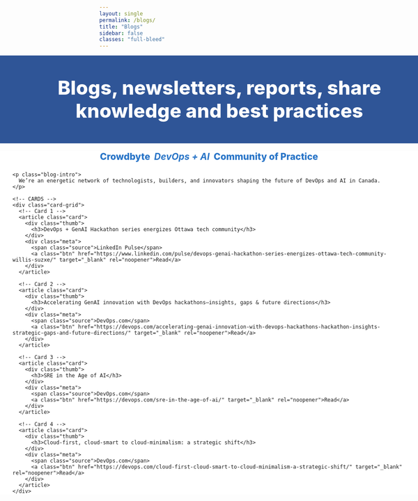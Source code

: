 ```yaml
---
layout: single
permalink: /blogs/
title: "Blogs"
sidebar: false
classes: "full-bleed"
---
```


<style>
/* Hide built-in page title; we use the hero heading */
.page__title { display:none !important; }

/* Hide Previous / Next pager on this page only */
.pagination, .pagination--pager { display:none !important; }

/* ===== Full-bleed helpers ===== */
.page.full-bleed .page__inner-wrap,
.page.full-bleed .page__content {
  max-width: none !important;
  padding-left: 0 !important;
  padding-right: 0 !important;
}
.full-bleed-row {
  width: 100vw;
  margin-left: calc(50% - 50vw);
  margin-right: calc(50% - 50vw);
}

/* ===== HERO (full width, centered) ===== */
.blog-hero {
  background:#2f5597;
  color:#fff;
  padding: clamp(28px,5vw,56px) 24px;
  text-align:center;
}
.blog-hero h1 {
  margin:0;
  font-weight:800;
  font-size: clamp(28px,4.6vw,56px);
  line-height:1.2;
  letter-spacing:.2px;
}

/* ===== BODY (full width) ===== */
.blog-body.full-bleed-row { background:#fff; }
.blog-inner {
  /* full width look with comfortable gutters */
  max-width: none;
  padding: 0 clamp(12px, 3vw, 48px);
  margin: 18px 0 64px;
}

/* Subtitle */
.blog-subtitle {
  text-align:center;
  font-weight: 800;
  color:#2874c7;
  font-size: clamp(18px, 2.2vw, 24px);
  margin: 8px 0 22px;
}

/* Intro */
.blog-intro {
  margin: 0 auto 24px;
  line-height: 1.5;
  max-width: 90ch;
  text-align: center;
}

/* ===== Card grid (edge-to-edge, responsive) ===== */
.card-grid {
  display:grid;
  grid-template-columns: repeat(auto-fit, minmax(280px, 1fr));
  gap: clamp(12px, 2vw, 28px);
}

/* Blog card */
.card {
  position: relative;
  border-radius: 18px;
  overflow: hidden;
  box-shadow: 0 8px 30px rgba(0,0,0,.06);
  background: #f6f8fb;
  min-height: 220px;
  display:flex;
  flex-direction:column;
  isolation:isolate;
}

/* Poster-style “image” */
.card .thumb {
  min-height: 140px;
  background: linear-gradient(135deg, #2f5597 0%, #2874c7 45%, #7fb0f0 100%);
  display:flex;
  align-items: flex-end;
  padding: 16px;
}
.card .thumb h3{
  margin:0;
  color:#fff;
  font-weight:800;
  font-size: clamp(16px, 1.6vw, 22px);
  line-height:1.25;
  text-shadow: 0 2px 12px rgba(0,0,0,.25);
}

/* Body of card */
.card .meta {
  padding: 14px 16px 16px;
  display:flex;
  gap:12px;
  align-items:center;
  justify-content: space-between;
  flex-wrap: wrap;
}
.card .source {
  font-size:.9rem;
  font-weight:700;
  color:#2f5597;
  letter-spacing:.2px;
}

/* Button */
.card .btn {
  display:inline-block;
  line-height: 1;
  padding: 10px 14px;
  border-radius: 999px;
  background:#2f5597;
  color:#fff !important;
  text-decoration:none;
  font-weight:700;
  font-size:.92rem;
  transition: transform .05s ease, box-shadow .2s ease, background .2s ease;
  box-shadow: 0 4px 14px rgba(47,85,151,.22);
}
.card .btn:hover { background:#2874c7; text-decoration:none; }
.card .btn:active { transform: translateY(1px); }

/* Make long titles wrap nicely */
.card .thumb h3 { word-break: break-word; }
</style>

<!-- HERO -->
<div class="full-bleed-row blog-hero">
  <h1>Blogs, newsletters, reports, share knowledge and best practices</h1>
</div>

<!-- BODY -->
<div class="blog-body full-bleed-row">
  <div class="blog-inner">
    <div class="blog-subtitle">Crowdbyte&nbsp;&nbsp;<em><strong>DevOps + AI</strong></em>&nbsp;&nbsp;Community of Practice</div>

    <p class="blog-intro">
      We’re an energetic network of technologists, builders, and innovators shaping the future of DevOps and AI in Canada.
    </p>

    <!-- CARDS -->
    <div class="card-grid">
      <!-- Card 1 -->
      <article class="card">
        <div class="thumb">
          <h3>DevOps + GenAI Hackathon series energizes Ottawa tech community</h3>
        </div>
        <div class="meta">
          <span class="source">LinkedIn Pulse</span>
          <a class="btn" href="https://www.linkedin.com/pulse/devops-genai-hackathon-series-energizes-ottawa-tech-community-willis-suzxe/" target="_blank" rel="noopener">Read</a>
        </div>
      </article>

      <!-- Card 2 -->
      <article class="card">
        <div class="thumb">
          <h3>Accelerating GenAI innovation with DevOps hackathons—insights, gaps & future directions</h3>
        </div>
        <div class="meta">
          <span class="source">DevOps.com</span>
          <a class="btn" href="https://devops.com/accelerating-genai-innovation-with-devops-hackathons-hackathon-insights-strategic-gaps-and-future-directions/" target="_blank" rel="noopener">Read</a>
        </div>
      </article>

      <!-- Card 3 -->
      <article class="card">
        <div class="thumb">
          <h3>SRE in the Age of AI</h3>
        </div>
        <div class="meta">
          <span class="source">DevOps.com</span>
          <a class="btn" href="https://devops.com/sre-in-the-age-of-ai/" target="_blank" rel="noopener">Read</a>
        </div>
      </article>

      <!-- Card 4 -->
      <article class="card">
        <div class="thumb">
          <h3>Cloud-first, cloud-smart to cloud-minimalism: a strategic shift</h3>
        </div>
        <div class="meta">
          <span class="source">DevOps.com</span>
          <a class="btn" href="https://devops.com/cloud-first-cloud-smart-to-cloud-minimalism-a-strategic-shift/" target="_blank" rel="noopener">Read</a>
        </div>
      </article>
    </div>
  </div>
</div>
